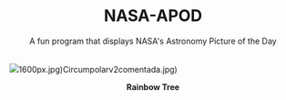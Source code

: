 <div align="center">
  <h1>
    NASA-APOD
  </h1>
</div>
  
<div align="center">
  A fun program that displays NASA's Astronomy Picture of the Day
</div>

<br>

![](https://apod.nasa.gov/apod/image/2303/RainbowTree_Houck_3198.jpg)1600px.jpg)Circumpolarv2comentada.jpg)

<p align = "center">
  <b>Rainbow Tree</b>
</p>
